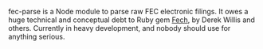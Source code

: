 fec-parse is a Node module to parse raw FEC electronic filings. It owes a huge technical and conceptual debt to Ruby gem [Fech](https://github.com/NYTimes/Fech), by Derek Willis and others. Currently in heavy development, and nobody should use for anything serious.

